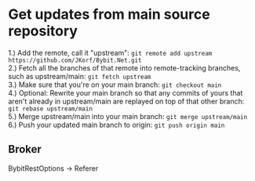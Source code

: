 # Get updates from main source repository

1.) Add the remote, call it "upstream": `git remote add upstream https://github.com/JKorf/Bybit.Net.git`  
2.) Fetch all the branches of that remote into remote-tracking branches, such as upstream/main: `git fetch upstream`  
3.) Make sure that you're on your main branch: `git checkout main`  
4.) Optional: Rewrite your main branch so that any commits of yours that aren't already in upstream/main are replayed on top of that other branch: `git rebase upstream/main`  
5.) Merge upstream/main into your main branch: `git merge upstream/main`
6.) Push your updated main branch to origin: `git push origin main`

## Broker

BybitRestOptions -> Referer
